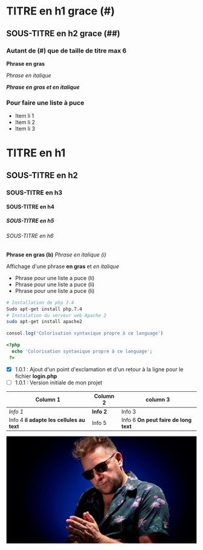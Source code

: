 # TITRE en h1 grace (#)

## SOUS-TITRE en h2 grace (##)

### Autant de (#) que de taille de titre max 6

__Phrase en gras__

*Phrase en italique*

*__Phrase en gras et en italique__*

### Pour faire une liste à puce
* Item li 1
* Item li 2
* Item li 3

# TITRE en h1
## SOUS-TITRE en h2
### SOUS-TITRE en h3
#### SOUS-TITRE en h4
##### SOUS-TITRE en h5
###### SOUS-TITRE en h6

__Phrase en gras (b)__
*Phrase en italique (i)*

Affichage d'une phrase __en gras__ et *en italique*

* Phrase pour une liste a puce (li)
* Phrase pour une liste a puce (li)
* Phrase pour une liste a puce (li)

```bash
# Installation de php 7.4
Sudo apt-get install php.7.4
# Instalation du serveur web Apache 2
sudo apt-get install apache2
```

```javascript
consol.log('Colorisation syntaxique propre à ce language')
```

```php
<?php
  echo 'Colorisation syntaxique propre à ce language';
 ?>
 ```
 
 - [x] 1.0.1 : Ajout d'un point d'exclamation et d'un retour à la ligne pour le fichier __login.php__
 - [ ] 1.0.1 : Version initiale de mon projet

Column 1|Column 2|column 3
--------|--------|--------
*Info 1*  |__Info 2__  |Info 3  
Info 4 __il adapte les cellules au text__  |Info 5  |Info 6 __On peut faire de long text__

![projet image](./mathias-caseel.jpg "projet image")
